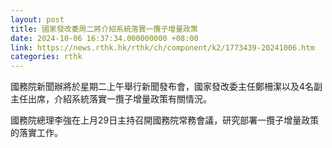 ```yaml
---
layout: post
title: 國家發改委周二將介紹系統落實一攬子增量政策
date: 2024-10-06 16:37:34.000000000 +08:00
link: https://news.rthk.hk/rthk/ch/component/k2/1773439-20241006.htm
categories: rthk
---
```


國務院新聞辦將於星期二上午舉行新聞發布會，國家發改委主任鄭柵潔以及4名副主任出席，介紹系統落實一攬子增量政策有關情況。

國務院總理李強在上月29日主持召開國務院常務會議，研究部署一攬子增量政策的落實工作。
